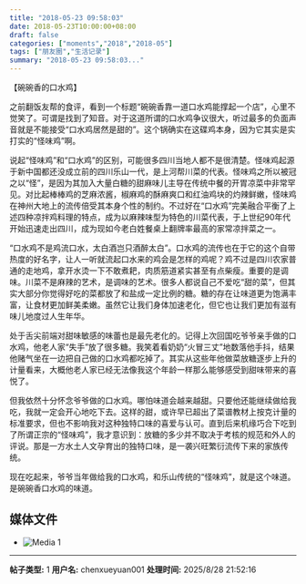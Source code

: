 ```yaml
---
title: "2018-05-23 09:58:03"
date: 2018-05-23T10:00:00+08:00
draft: false
categories: ["moments","2018","2018-05"]
tags: ["朋友圈","生活记录"]
summary: "2018-05-23 09:58:03..."
---
```


【碗碗香的口水鸡】

之前翻饭友帮的食评，看到一个标题“碗碗香靠一道口水鸡能撑起一个店”，心里不觉笑了。可谓是找到了知音。对于这道所谓的口水鸡争议很大，听过最多的负面声音就是不能接受“口水鸡居然是甜的”。这个锅确实在这碟鸡本身，因为它其实是实打实的“怪味鸡”啊。

说起“怪味鸡”和“口水鸡”的区别，可能很多四川当地人都不是很清楚。怪味鸡起源于新中国都还没成立前的四川乐山一代，是上河帮川菜的代表。怪味鸡之所以被冠之以“怪”，是因为其加入大量白糖的甜麻味儿主导在传统中餐的开胃凉菜中非常罕见。对比起棒棒鸡的芝麻浓酱，椒麻鸡的酥麻爽口和红油鸡块的灼辣鲜嫩，怪味鸡在神州大地上的流传倍受其本身个性的制约。不过好在“口水鸡”完美融合平衡了上述四种凉拌鸡料理的特点，成为以麻辣味型为特色的川菜代表，于上世纪90年代开始迅速走出四川，成为现如今老白姓餐桌上翻牌率最高的家常凉拌菜之一。

“口水鸡不是鸡流口水，太白酒岂只酒醉太白”。口水鸡的流传也在于它的这个自带热度的好名字，让人一听就流起口水来的鸡会是怎样的鸡呢？鸡不过是四川农家普通的走地鸡，拿开水烫一下不敢煮耙，肉质筋道紧实甚至有点柴瘦。重要的是调味。川菜不是麻辣的艺术，是调味的艺术。很多人都说自己不爱吃“甜的菜”，但其实大部分你觉得好吃的菜都放了和盐成一定比例的糖。糖的存在让味道更为饱满丰富，让食材更加鲜美柔嫩。虽然它让我们身体加速老化，但它也让我们更加有滋有味儿地度过人生年华。

处于舌尖前端对甜味敏感的味蕾也是最先老化的。记得上次回国吃爷爷亲手做的口水鸡，他老人家“失手”放了很多糖。我笑着看奶奶“火冒三丈”地数落他手抖，结果他赌气坐在一边把自己做的口水鸡都吃掉了。其实从这些年他做菜放糖逐步上升的计量看来，大概他老人家已经无法像我这个年龄一样那么能够感受到甜味带来的喜悦了。

但我依然十分怀念爷爷做的口水鸡。哪怕味道会越来越甜。只要他还能继续做给我吃，我就一定会开心地吃下去。这样的甜，或许早已超出了菜谱教材上按克计量的标准要求，但也不影响我对这种独特口味的喜爱与认可。直到后来机缘巧合下吃到了所谓正宗的“怪味鸡”，我才意识到：放糖的多少并不取决于考核的规范和外人的评说。那是一方水土人文孕育出的独特口味，是一袭兴旺繁衍流传下来的家族传统。

现在吃起来，爷爷当年做给我的口水鸡，和乐山传统的“怪味鸡”，就是这个味道。是碗碗香口水鸡的味道。

## 媒体文件

- ![Media 1](/Moments/photos/2018-05-23/201805230958030.jpg)

---

**帖子类型:** 1
**用户名:** chenxueyuan001
**处理时间:** 2025/8/28 21:52:16